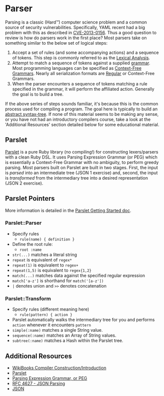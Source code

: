 Parser
=====
Parsing is a classic (Hard&trade;) computer science problem and a common source of security vulnerabilities.  Specifically, YAML recent had a big problem with this as described in [CVE-2013-0156](https://cve.mitre.org/cgi-bin/cvename.cgi?name=CVE-2013-0156). Thus a good question to review is how do parsers work in the first place?  Most parsers take on something similar to the below set of logical steps:

1. Accept a set of rules (and some accompanying actions) and a sequence of tokens. This step is commonly referred to as the [Lexical Analysis](http://en.wikipedia.org/wiki/Lexical_analysis).
2. Attempt to match a sequence of tokens against a supplied [grammar](http://en.wikipedia.org/wiki/Formal_grammar). Most programming languages can be specified as [Context-Free Grammars](http://en.wikipedia.org/wiki/Context-free_grammar). Nearly all serialization formats are [Regular](http://en.wikipedia.org/wiki/Regular_grammar) or Context-Free Grammars.
3. When the parser encounters a sequence of tokens matching a rule specified in the grammar, it will perform the affiliated action. Generally the goal is to build a tree.

If the above series of steps sounds familiar, it's because this is the common process used for compiling a program. The goal here is typically to build an [abstract syntax-tree](http://en.wikipedia.org/wiki/Abstract_syntax_tree). If none of this material seems to be making any sense, or you have not had an introductory compilers course, take a look at the 'Additional Resources' section detailed below for some educational material.

## Parslet
[Parslet](http://kschiess.github.io/parslet/) is a pure Ruby library (no compiling!) for constructing lexers/parsers with a clean Ruby DSL. It uses Parsing Expression Grammar (or PEG) which is essentially a Context-Free Grammar with no ambiguity, to perform greedy parsing. Most parsers built on Parslet are built in two stages. First, the input is *parsed* into an intermediate tree (JSON 1 exercise) and, second, the input is *transformed* from the intermediary tree into a desired representation (JSON 2 exercise).

## Parslet Pointers
More information is detailed in the [Parslet Getting Started doc](http://kschiess.github.io/parslet/get-started.html).

### Parslet::Parser
* Specify rules
  - `rule(name) { definition }`
* Define the root rule:
  - `root :name`
* `str(...)` matches a literal string
* `repeat` is equivalent of `regex*`
* `repeat(1)` is equivalent to `regex+`
* `repeat(1,5)` is equivalent to `regex{1,2}`
* `match(...)` matches data against the specified regular expression
* `match['a-z']` is shorthand for `match('[a-z'])`
* `|` denotes union and `>>` denotes concatenation

### Parslet::Transform
* Specify rules (different meaning here)
  - `rule(pattern) { action }`
* Parslet automatically walks the intermediary tree for you and performs
  `action` whenever it encounters `pattern`
* `simple(:name)` matches a single String value.
* `sequence(:name)` matches an Array of String values.
* `subtree(:name)` matches a Hash within the Parslet tree.

## Additional Resources
* [WikiBooks Compiler Construction/Introduction](http://en.wikibooks.org/wiki/Compiler_Construction/Introduction)
* [Parslet](http://kschiess.github.com/parslet/)
* [Parsing Expression Grammar, or PEG](http://en.wikipedia.org/wiki/Parsing_expression_grammar)
* [RFC 4627 - JSON Parsing](http://www.ietf.org/rfc/rfc4627.txt)
* [JSON](http://www.json.org/)
